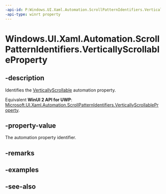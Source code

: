 ```yaml
---
-api-id: P:Windows.UI.Xaml.Automation.ScrollPatternIdentifiers.VerticallyScrollableProperty
-api-type: winrt property
---
```


<!-- Property syntax
public Windows.UI.Xaml.Automation.AutomationProperty VerticallyScrollableProperty { get; }
-->

# Windows.UI.Xaml.Automation.ScrollPatternIdentifiers.VerticallyScrollableProperty

## -description
Identifies the [VerticallyScrollable](../windows.ui.xaml.automation.provider/iscrollprovider_verticallyscrollable.md) automation property.

Equivalent **WinUI 2 API for UWP**: [Microsoft.UI.Xaml.Automation.ScrollPatternIdentifiers.VerticallyScrollableProperty](/windows/winui/api/microsoft.ui.xaml.automation.scrollpatternidentifiers.verticallyscrollableproperty).

## -property-value
The automation property identifier.

## -remarks

## -examples

## -see-also
